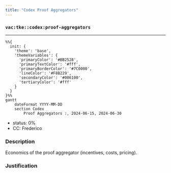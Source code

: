 ```yaml
---
title: "Codex Proof Aggregators"
---
```

### `vac:tke::codex:proof-aggregators`
---

```mermaid
%%{ 
  init: { 
    'theme': 'base', 
    'themeVariables': { 
      'primaryColor': '#BB2528', 
      'primaryTextColor': '#fff', 
      'primaryBorderColor': '#7C0000', 
      'lineColor': '#F8B229', 
      'secondaryColor': '#006100', 
      'tertiaryColor': '#fff' 
    } 
  } 
}%%
gantt
	dateFormat YYYY-MM-DD
	section Codex
		Proof Aggregators :, 2024-06-15, 2024-06-30
```

- status: 0%
- CC: Frederico

### Description
Economics of the proof aggregator (incentives, costs, pricing).

### Justification
